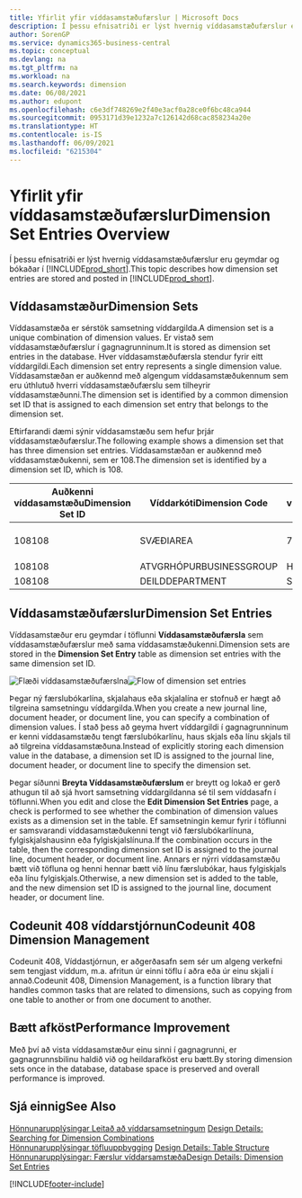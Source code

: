 ```yaml
---
title: Yfirlit yfir víddasamstæðufærslur | Microsoft Docs
description: Í þessu efnisatriði er lýst hvernig víddasamstæðufærslur eru geymdar og bókaðar í Dynamics 365.
author: SorenGP
ms.service: dynamics365-business-central
ms.topic: conceptual
ms.devlang: na
ms.tgt_pltfrm: na
ms.workload: na
ms.search.keywords: dimension
ms.date: 06/08/2021
ms.author: edupont
ms.openlocfilehash: c6e3df748269e2f40e3acf0a28ce0f6bc48ca944
ms.sourcegitcommit: 0953171d39e1232a7c126142d68cac858234a20e
ms.translationtype: HT
ms.contentlocale: is-IS
ms.lasthandoff: 06/09/2021
ms.locfileid: "6215304"
---
```

# <a name="dimension-set-entries-overview"></a><span data-ttu-id="24743-103">Yfirlit yfir víddasamstæðufærslur</span><span class="sxs-lookup"><span data-stu-id="24743-103">Dimension Set Entries Overview</span></span>
<span data-ttu-id="24743-104">Í þessu efnisatriði er lýst hvernig víddasamstæðufærslur eru geymdar og bókaðar í [!INCLUDE[prod_short](includes/prod_short.md)].</span><span class="sxs-lookup"><span data-stu-id="24743-104">This topic describes how dimension set entries are stored and posted in [!INCLUDE[prod_short](includes/prod_short.md)].</span></span>  

## <a name="dimension-sets"></a><span data-ttu-id="24743-105">Víddasamstæður</span><span class="sxs-lookup"><span data-stu-id="24743-105">Dimension Sets</span></span>  
<span data-ttu-id="24743-106">Víddasamstæða er sérstök samsetning víddargilda.</span><span class="sxs-lookup"><span data-stu-id="24743-106">A dimension set is a unique combination of dimension values.</span></span> <span data-ttu-id="24743-107">Er vistað sem víddasamstæðufærslur í gagnagrunninum.</span><span class="sxs-lookup"><span data-stu-id="24743-107">It is stored as dimension set entries in the database.</span></span> <span data-ttu-id="24743-108">Hver víddasamstæðufærsla stendur fyrir eitt víddargildi.</span><span class="sxs-lookup"><span data-stu-id="24743-108">Each dimension set entry represents a single dimension value.</span></span> <span data-ttu-id="24743-109">Víddasamstæðan er auðkennd með algengum víddasamstæðukennum sem eru úthlutuð hverri víddasamstæðufærslu sem tilheyrir víddasamstæðunni.</span><span class="sxs-lookup"><span data-stu-id="24743-109">The dimension set is identified by a common dimension set ID that is assigned to each dimension set entry that belongs to the dimension set.</span></span>  

<span data-ttu-id="24743-110">Eftirfarandi dæmi sýnir víddasamstæðu sem hefur þrjár víddasamstæðufærslur.</span><span class="sxs-lookup"><span data-stu-id="24743-110">The following example shows a dimension set that has three dimension set entries.</span></span> <span data-ttu-id="24743-111">Víddasamstæðan er auðkennd með víddasamstæðukenni, sem er 108.</span><span class="sxs-lookup"><span data-stu-id="24743-111">The dimension set is identified by a dimension set ID, which is 108.</span></span>  

|<span data-ttu-id="24743-112">Auðkenni víddasamstæðu</span><span class="sxs-lookup"><span data-stu-id="24743-112">Dimension Set ID</span></span>|<span data-ttu-id="24743-113">Víddarkóti</span><span class="sxs-lookup"><span data-stu-id="24743-113">Dimension Code</span></span>|<span data-ttu-id="24743-114">Gildiskóti víddar</span><span class="sxs-lookup"><span data-stu-id="24743-114">Dimension Value Code</span></span>|<span data-ttu-id="24743-115">Nafn víddagildis</span><span class="sxs-lookup"><span data-stu-id="24743-115">Dimension Value Name</span></span>|  
|----------------------|--------------------|--------------------------|--------------------------|  
|<span data-ttu-id="24743-116">108</span><span class="sxs-lookup"><span data-stu-id="24743-116">108</span></span>|<span data-ttu-id="24743-117">SVÆÐI</span><span class="sxs-lookup"><span data-stu-id="24743-117">AREA</span></span>|<span data-ttu-id="24743-118">70</span><span class="sxs-lookup"><span data-stu-id="24743-118">70</span></span>|<span data-ttu-id="24743-119">Norður Ameríka</span><span class="sxs-lookup"><span data-stu-id="24743-119">America North</span></span>|  
|<span data-ttu-id="24743-120">108</span><span class="sxs-lookup"><span data-stu-id="24743-120">108</span></span>|<span data-ttu-id="24743-121">ATVGRHÓPUR</span><span class="sxs-lookup"><span data-stu-id="24743-121">BUSINESSGROUP</span></span>|<span data-ttu-id="24743-122">HOME</span><span class="sxs-lookup"><span data-stu-id="24743-122">HOME</span></span>|<span data-ttu-id="24743-123">Heimili</span><span class="sxs-lookup"><span data-stu-id="24743-123">Home</span></span>|  
|<span data-ttu-id="24743-124">108</span><span class="sxs-lookup"><span data-stu-id="24743-124">108</span></span>|<span data-ttu-id="24743-125">DEILD</span><span class="sxs-lookup"><span data-stu-id="24743-125">DEPARTMENT</span></span>|<span data-ttu-id="24743-126">SALA</span><span class="sxs-lookup"><span data-stu-id="24743-126">SALES</span></span>|<span data-ttu-id="24743-127">Sala</span><span class="sxs-lookup"><span data-stu-id="24743-127">Sales</span></span>|  

## <a name="dimension-set-entries"></a><span data-ttu-id="24743-128">Víddasamstæðufærslur</span><span class="sxs-lookup"><span data-stu-id="24743-128">Dimension Set Entries</span></span>  
<span data-ttu-id="24743-129">Víddasamstæður eru geymdar í töflunni **Víddasamstæðufærsla** sem víddasamstæðufærslur með sama víddasamstæðukenni.</span><span class="sxs-lookup"><span data-stu-id="24743-129">Dimension sets are stored in the **Dimension Set Entry** table as dimension set entries with the same dimension set ID.</span></span>  

<span data-ttu-id="24743-130">![Flæði víddasamstæðufærslna](media/dimensionentrynav7.png "Flæði víddasamstæðufærslna")</span><span class="sxs-lookup"><span data-stu-id="24743-130">![Flow of dimension set entries](media/dimensionentrynav7.png "Flow of dimension set entries")</span></span>  

<span data-ttu-id="24743-131">Þegar ný færslubókarlína, skjalahaus eða skjalalína er stofnuð er hægt að tilgreina samsetningu víddargilda.</span><span class="sxs-lookup"><span data-stu-id="24743-131">When you create a new journal line, document header, or document line, you can specify a combination of dimension values.</span></span> <span data-ttu-id="24743-132">Í stað þess að geyma hvert víddargildi í gagnagrunninum er kenni víddasamstæðu tengt færslubókarlínu, haus skjals eða línu skjals til að tilgreina víddasamstæðuna.</span><span class="sxs-lookup"><span data-stu-id="24743-132">Instead of explicitly storing each dimension value in the database, a dimension set ID is assigned to the journal line, document header, or document line to specify the dimension set.</span></span>  

<span data-ttu-id="24743-133">Þegar síðunni **Breyta Víddasamstæðufærslum** er breytt og lokað er gerð athugun til að sjá hvort samsetning víddargildanna sé til sem víddasafn í töflunni.</span><span class="sxs-lookup"><span data-stu-id="24743-133">When you edit and close the **Edit Dimension Set Entries** page, a check is performed to see whether the combination of dimension values exists as a dimension set in the table.</span></span> <span data-ttu-id="24743-134">Ef samsetningin kemur fyrir í töflunni er samsvarandi víddasamstæðukenni tengt við færslubókarlínuna, fylgiskjalshausinn eða fylgiskjalslínuna.</span><span class="sxs-lookup"><span data-stu-id="24743-134">If the combination occurs in the table, then the corresponding dimension set ID is assigned to the journal line, document header, or document line.</span></span> <span data-ttu-id="24743-135">Annars er nýrri víddasamstæðu bætt við töfluna og henni hennar bætt við línu færslubókar, haus fylgiskjals eða línu fylgiskjals.</span><span class="sxs-lookup"><span data-stu-id="24743-135">Otherwise, a new dimension set is added to the table, and the new dimension set ID is assigned to the journal line, document header, or document line.</span></span>

## <a name="codeunit-408-dimension-management"></a><span data-ttu-id="24743-136">Codeunit 408 víddarstjórnun</span><span class="sxs-lookup"><span data-stu-id="24743-136">Codeunit 408 Dimension Management</span></span>
<span data-ttu-id="24743-137">Codeunit 408, Víddastjórnun, er aðgerðasafn sem sér um algeng verkefni sem tengjast víddum, m.a. afritun úr einni töflu í aðra eða úr einu skjali í annað.</span><span class="sxs-lookup"><span data-stu-id="24743-137">Codeunit 408, Dimension Management, is a function library that handles common tasks that are related to dimensions, such as copying from one table to another or from one document to another.</span></span>

## <a name="performance-improvement"></a><span data-ttu-id="24743-138">Bætt afköst</span><span class="sxs-lookup"><span data-stu-id="24743-138">Performance Improvement</span></span>  
<span data-ttu-id="24743-139">Með því að vista víddasamstæður einu sinni í gagnagrunni, er gagnagrunnsbilinu haldið við og heildarafköst eru bætt.</span><span class="sxs-lookup"><span data-stu-id="24743-139">By storing dimension sets once in the database, database space is preserved and overall performance is improved.</span></span>  

## <a name="see-also"></a><span data-ttu-id="24743-140">Sjá einnig</span><span class="sxs-lookup"><span data-stu-id="24743-140">See Also</span></span>
<span data-ttu-id="24743-141">[Hönnunarupplýsingar Leitað að víddarsamsetningum](design-details-searching-for-dimension-combinations.md) </span><span class="sxs-lookup"><span data-stu-id="24743-141">[Design Details: Searching for Dimension Combinations](design-details-searching-for-dimension-combinations.md) </span></span>  
<span data-ttu-id="24743-142">[Hönnunarupplýsingar töfluuppbygging](design-details-table-structure.md) </span><span class="sxs-lookup"><span data-stu-id="24743-142">[Design Details: Table Structure](design-details-table-structure.md) </span></span>  
[<span data-ttu-id="24743-143">Hönnunarupplýsingar: Færslur víddarsamstæða</span><span class="sxs-lookup"><span data-stu-id="24743-143">Design Details: Dimension Set Entries</span></span>](design-details-dimension-set-entries.md)   


[!INCLUDE[footer-include](includes/footer-banner.md)]

